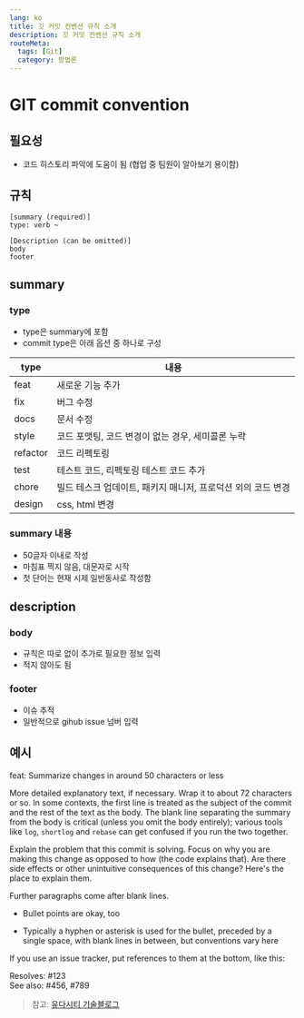 ```yaml
---
lang: ko
title: 깃 커밋 컨벤션 규칙 소개
description: 깃 커밋 컨벤션 규칙 소개
routeMeta:
  tags: [Git]
  category: 방법론
---
```


# GIT commit convention

## 필요성

- 코드 히스토리 파악에 도움이 됨 (협업 중 팀원이 알아보기 용이함)

## 규칙

```text:no-line-numbers
[summary (required)]
type: verb ~

[Description (can be omitted)]
body
footer
```

## summary

### type

- type은 summary에 포함
- commit type은 아래 옵션 중 하나로 구성

| type     | 내용                                                         |
| -------- | ------------------------------------------------------------ |
| feat     | 새로운 기능 추가                                             |
| fix      | 버그 수정                                                    |
| docs     | 문서 수정                                                    |
| style    | 코드 포맷팅, 코드 변경이 없는 경우, 세미콜론 누락            |
| refactor | 코드 리펙토링                                                |
| test     | 테스트 코드, 리펙토링 테스트 코드 추가                       |
| chore    | 빌드 테스크 업데이트, 패키지 매니저, 프로덕션 외의 코드 변경 |
| design   | css, html 변경                                               |

### summary 내용

- 50글자 이내로 작성
- 마침표 찍지 않음, 대문자로 시작
- 첫 단어는 현재 시제 일반동사로 작성함

## description

### body

- 규칙은 따로 없이 추가로 필요한 정보 입력
- 적지 않아도 됨

### footer

- 이슈 추적
- 일반적으로 gihub issue 넘버 입력

## 예시

feat: Summarize changes in around 50 characters or less

More detailed explanatory text, if necessary. Wrap it to about 72
characters or so. In some contexts, the first line is treated as the
subject of the commit and the rest of the text as the body. The
blank line separating the summary from the body is critical (unless
you omit the body entirely); various tools like `log`, `shortlog`
and `rebase` can get confused if you run the two together.

Explain the problem that this commit is solving. Focus on why you
are making this change as opposed to how (the code explains that).
Are there side effects or other unintuitive consequences of this
change? Here's the place to explain them.

Further paragraphs come after blank lines.

- Bullet points are okay, too

- Typically a hyphen or asterisk is used for the bullet, preceded
  by a single space, with blank lines in between, but conventions
  vary here

If you use an issue tracker, put references to them at the bottom,
like this:

Resolves: #123  
See also: #456, #789

> 참고: [유다시티 기술블로그](https://udacity.github.io/git-styleguide/)
